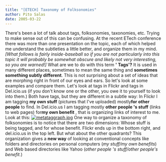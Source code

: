 ```yaml
---
title: "[ETECH] Taxonomy of Folksonomies"
author: Pito Salas
date: 2005-03-22
---
```




There's been a lot of talk about tags, folksonomies, taxonomies, etc. Trying
to make sense out of this can be confusing. At the recent ETech conference
there was more than one presentation on the topic, each of which helped me
understand the subtleties a little better, and organize them in my mind.
_[What follows is fairly inside-baseball so if you are not particularly into
this topic it will probably be somewhat obscure and likely not very
interesting, so you are warned!]_ What are we to do with this term **'
Tags'?** It is used in many different places, sometimes to mean the same thing
and **sometimes something subtly different**. This is not surprising about a
set of ideas that are morphing right in front of our eyes and ears. So let's
look at some examples and compare them. Let's look at tags in Flickr and tags
in Del.icio.us (if you don't know one or the other, you owe it to yourself to
look into them.)  Both have tags, but they are different in a subtle way:  In
Flickr I am tagging **my own stuff** (pictures that I've uploaded) mostly**for
other people** to find.  In Del.icio.us I am tagging mostly **other people 's
stuff** (links to web pages) for**my own benefit** , that is organizing links
of interest to me. Look at this:
[![metataggraph.jpg](https://i0.wp.com/s3.media.squarespace.com/production/1075723/12829350/weblogs/metataggraph/metataggraph.jpg?resize=420%2C215)](<https://i0.wp.com/s3.media.squarespace.com/production/1075723/12829350/weblogs/metataggraph/metataggraph.jpg>)
One way to organize a taxonomy of folksonomies is to notice that there are two
dimensions: Whose stuff is being tagged, and for whose benefit. Flickr ends up
in the bottom right, and del.icio.us in the top left. But what about the other
quadrants? This organization gives a **new way** of looking at conventional
concepts like folders and directories on personal computers (_my stuff/my own
benefits_) and Web based directories like Yahoo (_other people 's stuff/other
people's benefit._)


